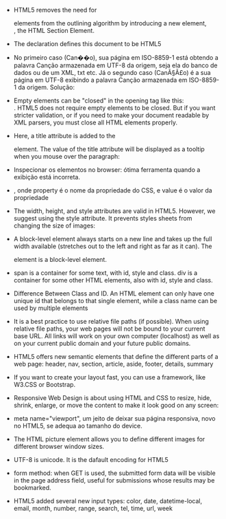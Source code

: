 * HTML5 removes the need for <div> elements from the outlining algorithm by introducing a new element, <section>, the HTML Section Element.

* The <!DOCTYPE html> declaration defines this document to be HTML5

* No primeiro caso (Can��o), sua página em ISO-8859-1 está obtendo a palavra Canção armazenada em UTF-8 da origem, seja ela do banco de dados ou de um XML, txt etc.
Já o segundo caso (CanÃ§Ã£o) é a sua página em UTF-8 exibindo a palavra Canção armazenada em ISO-8859-1 da origem.
Solução: <meta http-equiv="Content-Type" content="text/html; charset=iso-8859-1">

* Empty elements can be "closed" in the opening tag like this: <br />.
HTML5 does not require empty elements to be closed. But if you want stricter validation, or if you need to make your document readable by XML parsers, you must close all HTML elements properly.

* Here, a title attribute is added to the <p> element. The value of the title attribute will be displayed as a tooltip when you mouse over the paragraph:

* Inspecionar os elementos no browser: ótima ferramenta quando a exibição está incorreta.

* <tagname style="property:value;">, onde property é o nome da propriedade do CSS, e value é o valor da propriedade

* The width, height, and style attributes are valid in HTML5. However, we suggest using the style attribute. It prevents styles sheets from changing the size of images:

* A block-level element always starts on a new line and takes up the full width available (stretches out to the left and right as far as it can). The <div> element is a block-level element.

* span is a container for some text, with id, style and class. div is a container for some other HTML elements, also with id, style and class.


* Difference Between Class and ID. An HTML element can only have one unique id that belongs to that single element, while a class name can be used by multiple elements

* It is a best practice to use relative file paths (if possible). When using relative file paths, your web pages will not be bound to your current base URL. All links will work on your own computer (localhost) as well as on your current public domain and your future public domains. 

* HTML5 offers new semantic elements that define the different parts of a web page: header, nav, section, article, aside, footer, details, summary

* If you want to create your layout fast, you can use a framework, like W3.CSS or Bootstrap.

* Responsive Web Design is about using HTML and CSS to resize, hide, shrink, enlarge, or move the content to make it look good on any screen:

* meta name="viewport", um jeito de deixar sua página responsiva, novo no HTML5, se adequa ao tamanho do device.
 
* The HTML picture element allows you to define different images for different browser window sizes.

* UTF-8 is unicode. It is the dafault encoding for HTML5

* form method: when GET is used, the submitted form data will be visible in the page address field, useful for submissions whose results may be bookmarked. 

* HTML5 added several new input types:
  color, date, datetime-local, email, month, number, range, search, tel, time, url, week
  
  